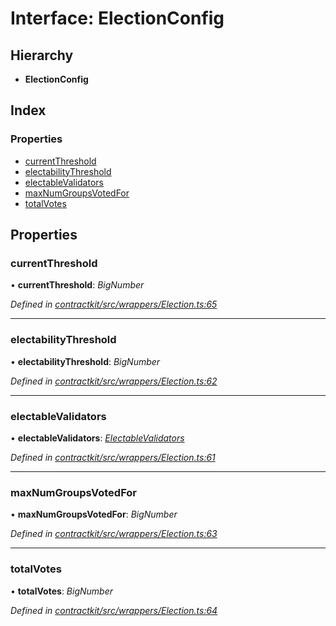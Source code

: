 # Interface: ElectionConfig

## Hierarchy

* **ElectionConfig**

## Index

### Properties

* [currentThreshold](_wrappers_election_.electionconfig.md#currentthreshold)
* [electabilityThreshold](_wrappers_election_.electionconfig.md#electabilitythreshold)
* [electableValidators](_wrappers_election_.electionconfig.md#electablevalidators)
* [maxNumGroupsVotedFor](_wrappers_election_.electionconfig.md#maxnumgroupsvotedfor)
* [totalVotes](_wrappers_election_.electionconfig.md#totalvotes)

## Properties

###  currentThreshold

• **currentThreshold**: *BigNumber*

*Defined in [contractkit/src/wrappers/Election.ts:65](https://github.com/celo-org/celo-monorepo/blob/master/packages/contractkit/src/wrappers/Election.ts#L65)*

___

###  electabilityThreshold

• **electabilityThreshold**: *BigNumber*

*Defined in [contractkit/src/wrappers/Election.ts:62](https://github.com/celo-org/celo-monorepo/blob/master/packages/contractkit/src/wrappers/Election.ts#L62)*

___

###  electableValidators

• **electableValidators**: *[ElectableValidators](_wrappers_election_.electablevalidators.md)*

*Defined in [contractkit/src/wrappers/Election.ts:61](https://github.com/celo-org/celo-monorepo/blob/master/packages/contractkit/src/wrappers/Election.ts#L61)*

___

###  maxNumGroupsVotedFor

• **maxNumGroupsVotedFor**: *BigNumber*

*Defined in [contractkit/src/wrappers/Election.ts:63](https://github.com/celo-org/celo-monorepo/blob/master/packages/contractkit/src/wrappers/Election.ts#L63)*

___

###  totalVotes

• **totalVotes**: *BigNumber*

*Defined in [contractkit/src/wrappers/Election.ts:64](https://github.com/celo-org/celo-monorepo/blob/master/packages/contractkit/src/wrappers/Election.ts#L64)*
